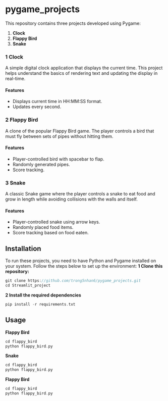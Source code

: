 # pygame_projects
This repository contains three projects developed using Pygame: 
1. **Clock** 
2. **Flappy Bird**
3. **Snake**
### 1 Clock
A simple digital clock application that displays the current time. This project helps understand the basics of rendering text and updating the display in real-time.
#### Features

- Displays current time in HH:MM:SS format.
- Updates every second.
### 2 Flappy Bird
A clone of the popular Flappy Bird game. The player controls a bird that must fly between sets of pipes without hitting them.
#### Features

- Player-controlled bird with spacebar to flap.
- Randomly generated pipes.
- Score tracking.
### 3 Snake
A classic Snake game where the player controls a snake to eat food and grow in length while avoiding collisions with the walls and itself.
#### Features
- Player-controlled snake using arrow keys.
- Randomly placed food items.
- Score tracking based on food eaten.
## Installation
To run these projects, you need to have Python and Pygame installed on your system. Follow the steps below to set up the environment:
**1 Clone this repository:**
```c
git clone https://github.com/trong5nhan6/pygame_projects.git
cd Streamlit_project
```
**2 Install the required dependencies**
```c 
pip install -r requirements.txt
```
## Usage
**Flappy Bird**
```c 
cd flappy_bird
python flappy_bird.py
```
**Snake**
```c 
cd flappy_bird
python flappy_bird.py
```
**Flappy Bird**
```c 
cd flappy_bird
python flappy_bird.py
```


